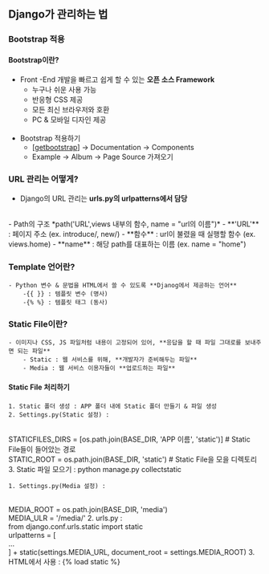 ## Django가 관리하는 법

### Bootstrap 적용

#### Bootstrap이란?
 - Front -End 개발을 빠르고 쉽게 할 수 있는 **오픈 소스 Framework**
    - 누구나 쉬운 사용 가능
    - 반응형 CSS 제공
    - 모든 최신 브라우저와 호환
    - PC & 모바일 디자인 제공
    <br>
 - Bootstrap 적용하기
    - [[getbootstrap](http://getbootstrap.com)] -> Documentation -> Components
    - Example -> Album -> Page Source 가져오기

### URL 관리는 어떻게?
 - Django의 URL 관리는 **urls.py의 urlpatterns에서 담당**
 <br>
 - Path의 구조 *path('URL',views 내부의 함수, name = "url의 이름")*
    - **'URL'** : 페이지 주소 (ex. introduce/, new/)
    - **함수** : url이 불렸을 때 실행할 함수 (ex. views.home)
    - **name** : 해당 path를 대표하는 이름 (ex. name = "home")

### Template 언어란?
    - Python 변수 & 문법을 HTML에서 쓸 수 있도록 **Djanog에서 제공하는 언어**
        -{{ }} : 템플릿 변수 (명사)
        -{% %} : 템플릿 태그 (동사)

### Static File이란?
    - 이미지나 CSS, JS 파일처럼 내용이 고정되어 있어, **응답을 할 때 파일 그대로를 보내주면 되는 파일**
        - Static : 웹 서비스를 위해, **개발자가 준비해두는 파일**
        - Media : 웹 서비스 이용자들이 **업로드하는 파일**

#### Static File 처리하기
    1. Static 폴더 생성 : APP 폴더 내에 Static 폴더 만들기 & 파일 생성
    2. Settings.py(Static 설정) :
  <br>
     STATICFILES_DIRS = [os.path.join(BASE_DIR, 'APP 이름', 'static')] # Static File들이 들어았는 경로
  <br>
     STATIC_ROOT = os.path.join(BASE_DIR, 'static')
    # Static File을 모을 디렉토리
    3. Static 파일 모으기 : python manage.py collectstatic

    1. Settings.py(Media 설정) :
  <br>
    MEDIA_ROOT = os.path.join(BASE_DIR, 'media')
  <br>
    MEDIA_ULR = '/media/'
    2. urls.py :<br>
    from django.conf.urls.static import static<br>
    urlpatterns = [<br>
        ...<br>
    ]   + static(settings.MEDIA_URL, document_root = settings.MEDIA_ROOT)
    3. HTML에서 사용 : {% load static %}
